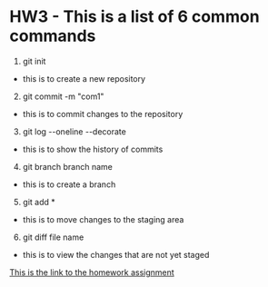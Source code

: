 # HW3 - This is a list of 6 common commands
1. git init
+ this is to create a new repository
2. git commit -m "com1"
+ this is to commit changes to the repository
3. git log --oneline --decorate
+ this is to show the history of commits 
4. git branch branch name
+ this is to create a branch
5. git add *
+ this is to move changes to the staging area
6. git diff file name
+ this is to view the changes that are not yet staged

[This is the link to the homework assignment](https://github.com/postmda/MDA610/tree/master/Assignments/Assignment3)
